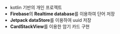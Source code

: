 - kotlin 기반의 개인 프로젝트
- **Firebase**의 **Realtime database**를 이용하여 단어 저장
- **Jetpack dataStore**를 이용하여 uuid 저장
- **CardStackView**를 이용한 암기 카드 구현
